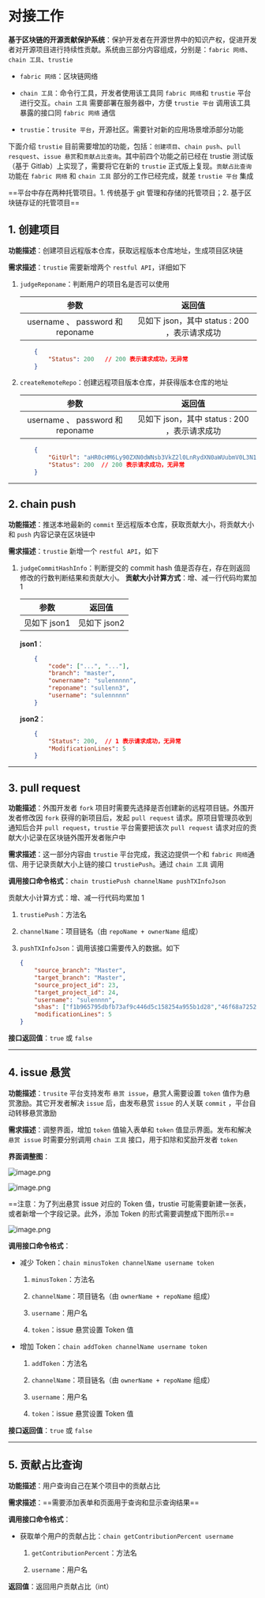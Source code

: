 # 对接工作

**基于区块链的开源贡献保护系统**：保护开发者在开源世界中的知识产权，促进开发者对开源项目进行持续性贡献。系统由三部分内容组成，分别是：`fabric 网络`、`chain 工具`、`trustie`

- `fabric 网络`：区块链网络

- `chain 工具`：命令行工具，开发者使用该工具同 `fabric 网络`和 `trustie` 平台进行交互。`chain 工具` 需要部署在服务器中，方便 `trustie 平台` 调用该工具暴露的接口同 `fabric 网络` 通信

- `trustie`：`trusite 平台`，开源社区。需要针对新的应用场景增添部分功能

下面介绍 `trustie` 目前需要增加的功能，包括：`创建项目`、`chain push`、`pull resquest`、`issue 悬赏`和`贡献占比查询`。其中前四个功能之前已经在 trustie 测试版（基于 Gitlab）上实现了，需要将它在新的 `trustie` 正式版上复现。`贡献占比查询` 功能在 `fabric 网络` 和 `chain 工具` 部分的工作已经完成，就差 `trustie 平台` 集成

==平台中存在两种托管项目。1. 传统基于 git 管理和存储的托管项目；2. 基于区块链存证的托管项目==

## 1. 创建项目

**功能描述**：创建项目远程版本仓库，获取远程版本仓库地址，生成项目区块链

**需求描述**：`trustie` 需要新增两个 `restful API`，详细如下

1. `judgeReponame`：判断用户的项目名是否可以使用

    参数 | 返回值
    :------------:|:-----------:
    username 、 password 和 reponame | 见如下 json，其中 status : 200 ，表示请求成功

    ```json
        {
            "Status": 200   // 200 表示请求成功，无异常
        }
    ```

2. `createRemoteRepo`：创建远程项目版本仓库，并获得版本仓库的地址

    参数 | 返回值
    :------------:|:-----------:
    username 、 password 和 reponame | 见如下 json，其中 status : 200 ，表示请求成功

    ```json
        {
            "GitUrl": "aHR0cHM6Ly90ZXN0dWNsb3VkZ2l0LnRydXN0aWUubmV0L3N1bGVubm5ubi9z\ndWxsZW5uMy5naXQ=\n",
            "Status": 200  // 200 表示请求成功，无异常
        }
    ```

---

## 2. chain push

**功能描述**：推送本地最新的 `commit` 至远程版本仓库，获取贡献大小，将贡献大小和 `push` 内容记录在区块链中

**需求描述**：`trustie` 新增一个 `restful API`，如下

1. `judgeCommitHashInfo`：判断提交的 commit hash 值是否存在，存在则返回修改的行数判断结果和贡献大小。
**贡献大小计算方式**：增、减一行代码均累加 1

    参数 | 返回值
    :------------:|:-----------:
    见如下 json1 | 见如下 json2

    **json1**：

    ```json
        {
            "code": ["...", "..."],
            "branch": "master",
            "ownername": "sulennnnn",
            "reponame": "sullenn3",
            "username": "sulennnnn"
        }
    ```

    **json2**：

    ```json
        {
            "Status": 200,  // 1 表示请求成功，无异常
            "ModificationLines": 5
        }
    ```

---

## 3. pull request

**功能描述**：外围开发者 `fork` 项目时需要先选择是否创建新的远程项目链。外围开发者修改因 `fork` 获得的新项目后，发起 `pull request` 请求。原项目管理员收到通知后合并 `pull request`，`trustie` 平台需要把该次 `pull request` 请求对应的贡献大小记录在区块链外围开发者账户中

**需求描述**：这一部分内容由 `trustie` 平台完成，我这边提供一个和 `fabric 网络`通信、用于记录贡献大小上链的接口 `trustiePush`。通过 `chain 工具` 调用

**调用接口命令格式**：`chain trustiePush channelName pushTXInfoJson`

贡献大小计算方式：增、减一行代码均累加 1

1. `trustiePush`：方法名

2. `channelName`：项目链名（由 `repoName + ownerName` 组成）

3. `pushTXInfoJson`：调用该接口需要传入的数据。如下

    ```json
    {
        "source_branch": "Master",
        "target_branch": "Master",
        "source_project_id": 23,
        "target_project_id": 24,
        "username": "sulennnn",
        "shas": ["f1b965795dbfb73af9c446d5c158254a955b1d28","46f68a7252ba0af072e634295b61f39407ceea01"],
        "modificationLines": 5
    }
    ```

**接口返回值**：`true` 或 `false`

---

## 4. issue 悬赏

**功能描述**：`trusite` 平台支持发布 `悬赏 issue`，悬赏人需要设置 `token` 值作为悬赏激励。其它开发者解决 `issue` 后，由发布悬赏 `issue` 的人关联 `commit` ，平台自动转移悬赏激励

**需求描述**：调整界面，增加 `token` 值输入表单和 `token` 值显示界面。发布和解决 `悬赏 issue` 时需要分别调用 `chain 工具` 接口，用于扣除和奖励开发者 `token`

**界面调整图**：

![image.png](http://ww1.sinaimg.cn/large/006alGmrgy1g89loph28aj30ut0ic769.jpg)

![image.png](http://ww1.sinaimg.cn/large/006alGmrgy1g89lv4pi8hj30wa0j3mzs.jpg)

==注意：为了列出悬赏 issue 对应的 Token 值，trustie 可能需要新建一张表，或者新增一个字段记录。此外，添加 Token 的形式需要调整成下图所示==

![image.png](http://ww1.sinaimg.cn/large/006alGmrgy1g89mp0wz6kj30xt0k2gqs.jpg)

**调用接口命令格式**：

- 减少 Token：`chain minusToken channelName username token`

    1. `minusToken`：方法名

    2. `channelName`：项目链名（由 `ownerName + repoName` 组成）

    3. `username`：用户名

    4. `token`：issue 悬赏设置 Token 值

- 增加 Token：`chain addToken channelName username token`

    1. `addToken`：方法名

    2. `channelName`：项目链名（由 `ownerName + repoName` 组成）

    3. `username`：用户名

    4. `token`：issue 悬赏设置 Token 值

**接口返回值**：`true` 或 `false`

---

## 5. 贡献占比查询

**功能描述**：用户查询自己在某个项目中的贡献占比

**需求描述**：==需要添加表单和页面用于查询和显示查询结果==

**调用接口命令格式**：

- 获取单个用户的贡献占比：`chain getContributionPercent username`

    1. `getContributionPercent`：方法名

    2. `username`：用户名

**返回值**：返回用户贡献占比（int）
